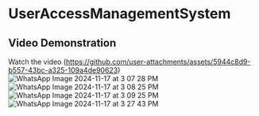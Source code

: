 # UserAccessManagementSystem
## Video Demonstration
Watch the video (https://github.com/user-attachments/assets/5944c8d9-b557-43bc-a325-109a4de90623)
![WhatsApp Image 2024-11-17 at 3 07 28 PM](https://github.com/user-attachments/assets/45b02a77-be60-4c65-81f6-6fe755079055)
![WhatsApp Image 2024-11-17 at 3 08 25 PM](https://github.com/user-attachments/assets/9bd16794-b7af-42b8-a200-c765f05a02b7)
![WhatsApp Image 2024-11-17 at 3 09 25 PM](https://github.com/user-attachments/assets/b954a676-5b29-4691-810f-b390371f5eea)
![WhatsApp Image 2024-11-17 at 3 27 43 PM](https://github.com/user-attachments/assets/980c156a-1818-44d0-bef8-b13adf078e45)
